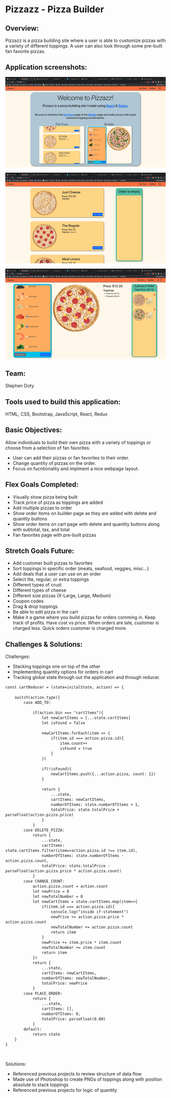 # Pizzazz - Pizza Builder

## Overview:
Pizzazz is a pizza building site where a user is able to customize pizzas with a variety of different toppings. A user can also look through some pre-built fan favorite pizzas.  

## Application screenshots:

![Alt text](public/images/screenshots/homepage_screenshot.png)
<br/>

![Alt text](public/images/screenshots/fanFavs_screenshot.png)
<br/>

![Alt text](public/images/screenshots/builder_screenshot.png)
<br/>

## Team:

Stephen Doty
<br>

## Tools used to build this application:

HTML,
CSS,
Bootstrap,
JavaScript,
React,
Redux

## Basic Objectives:

Allow individuals to build their own pizza with a variety of toppings or choose from a selection of fan favorites.
 - User can add their pizzas or fan favorites to their order. 
 - Change quantity of pizzas on the order.
 - Focus on fucntionality and implment a nice webpage layout.

## Flex Goals Completed:

- Visually show pizza being built
- Track price of pizza as toppings are added
- Add multiple pizzas to order
- Show order items on builder page as they are added with delete and quantity buttons
- Show order items on cart page with delete and quantity buttons along with subtotal, tax, and total
- Fan favorites page with pre-built pizzas

## Stretch Goals Future:

- Add customer built pizzas to favorites
- Sort toppings in specific order (meats, seafood, veggies, misc...)
- Add deals that a user can use on an order
- Select lite, regular, or extra toppings
- Different types of crust
- Different types of cheese
- Different size pizzas (X-Large, Large, Medium)
- Coupon codes
- Drag & drop toppings
- Be able to edit pizza in the cart
- Make it a game where you build pizzas for orders comming in. Keep track of profits. Have cost vs price. When orders are late, customer is charged less. Quick orders customer is charged more. 


## Challenges & Solutions:

Challenges:
- Stacking toppings one on top of the other
- Implementing quantity options for orders in cart
- Tracking global state through out the application and through reducer.
```
const cartReducer = (state=initalState, action) => {

    switch(action.type){
        case ADD_TO:
            
            if(action.bin === "cartItems"){
                let newCartItems = [...state.cartItems]
                let isFound = false
                
                newCartItems.forEach(item => {
                    if(item.id === action.pizza.id){
                        item.count++
                        isFound = true
                    }
                })

                if(!isFound){
                    newCartItems.push({...action.pizza, count: 1})
                }

                return {
                    ...state,
                    cartItems: newCartItems,
                    numberOfItems: state.numberOfItems + 1,
                    totalPrice: state.totalPrice + parseFloat(action.pizza.price)
                }
            }
        case DELETE_PIZZA:
            return {
                ...state,
                cartItems: state.cartItems.filter(item=>action.pizza.id !== item.id),
                numberOfItems: state.numberOfItems - action.pizza.count,
                totalPrice: state.totalPrice - parseFloat(action.pizza.price * action.pizza.count)
            }
        case CHANGE_COUNT:
            action.pizza.count = action.count
            let newPrice = 0
            let newTotalNumber = 0
            let newCartItems = state.cartItems.map(item=>{
                if(item.id === action.pizza.id){
                    console.log("inside if-statement")
                    newPrice += action.pizza.price * action.pizza.count
                    newTotalNumber += action.pizza.count
                    return item
                }
                newPrice += item.price * item.count
                newTotalNumber += item.count
                return item
            })
            return {
                ...state,
                cartItems: newCartItems,
                numberOfItems: newTotalNumber,
                totalPrice: newPrice
            }
        case PLACE_ORDER:
            return {
                ...state,
                cartItems: [],
                numberOfItems: 0,
                totalPrice: parseFloat(0.00)
            }
        default:
            return state
    }
}
```
<br>

Solutions:
- Referenced previous projects to review structure of data flow
- Made use of Photoshop to create PNGs of toppings along with position absolute to stack toppings
- Referenced previous projects for logic of quantity


